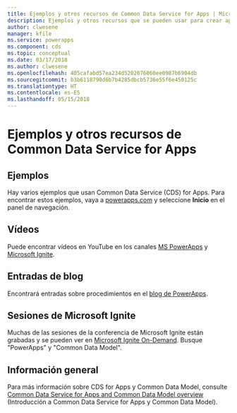 ```yaml
---
title: Ejemplos y otros recursos de Common Data Service for Apps | Microsoft Docs
description: Ejemplos y otros recursos que se pueden usar para crear aplicaciones en PowerApps.
author: clwesene
manager: kfile
ms.service: powerapps
ms.component: cds
ms.topic: conceptual
ms.date: 03/17/2018
ms.author: clwesene
ms.openlocfilehash: 405cafabd57ea234d5202076060ee0987b6904db
ms.sourcegitcommit: b3b6118790d6b7b4285dbcb5736e55f6e450125c
ms.translationtype: HT
ms.contentlocale: es-ES
ms.lasthandoff: 05/15/2018
---
```

# <a name="samples-and-other-resources-for-common-data-service-for-apps"></a>Ejemplos y otros recursos de Common Data Service for Apps
## <a name="samples"></a>Ejemplos
Hay varios ejemplos que usan Common Data Service (CDS) for Apps. Para encontrar estos ejemplos, vaya a [powerapps.com](https://web.powerapps.com) y seleccione **Inicio** en el panel de navegación.

## <a name="videos"></a>Vídeos
Puede encontrar vídeos en YouTube en los canales [MS PowerApps](https://www.youtube.com/channel/UCGfWR2ekfRFckLjev6eQYLg) y [Microsoft Ignite](https://www.youtube.com/channel/UCrhJmfAGQ5K81XQ8_od1iTg).

## <a name="blog-posts"></a>Entradas de blog
Encontrará entradas sobre procedimientos en el [blog de PowerApps](https://powerapps.microsoft.com/blog/).

## <a name="microsoft-ignite-sessions"></a>Sesiones de Microsoft Ignite
Muchas de las sesiones de la conferencia de Microsoft Ignite están grabadas y se pueden ver en [Microsoft Ignite On-Demand](https://myignite.microsoft.com/videos). Busque "PowerApps" y "Common Data Model".

## <a name="overview"></a>Información general
Para más información sobre CDS for Apps y Common Data Model, consulte [Common Data Service for Apps and Common Data Model overview](https://docs.microsoft.com/common-data-service/entity-reference/security-model) (Introducción a Common Data Service for Apps y Common Data Model).


